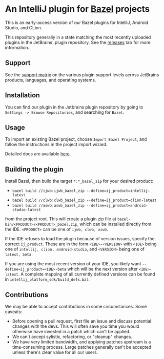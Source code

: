 # An IntelliJ plugin for [Bazel](http://bazel.build) projects

This is an early-access version of our Bazel plugins for IntelliJ,
Android Studio, and CLion.

This repository generally in a state matching the most recently uploaded plugins 
in the JetBrains' plugin repository. See the 
[releases](https://github.com/bazelbuild/intellij/releases) tab for more
information.

## Support

See the [support matrix](https://ij.bazel.build/docs/bazel-support.html)
on the various plugin support levels across JetBrains products, languages,
and operating systems.

## Installation

You can find our plugin in the Jetbrains plugin repository by going to
`Settings -> Browse Repositories`, and searching for `Bazel`.

## Usage

To import an existing Bazel project, choose `Import Bazel Project`,
and follow the instructions in the project import wizard.

Detailed docs are available [here](http://ij.bazel.build).

## Building the plugin

Install Bazel, then build the target `*:*_bazel_zip` for your desired product:

* `bazel build //ijwb:ijwb_bazel_zip --define=ij_product=intellij-latest`
* `bazel build //clwb:clwb_bazel_zip --define=ij_product=clion-latest`
* `bazel build //aswb:aswb_bazel_zip --define=ij_product=android-studio-latest`

from the project root. This will create a plugin zip file at
`bazel-bin/<PRODUCT>/<PRODUCT>_bazel.zip`, which can be installed directly
from the IDE. `<PRODUCT>` can be one of `ijwb, clwb, aswb`.

If the IDE refuses to load the plugin because of version issues, specify the
correct `ij_product`. These are in the form `<IDE>-<VERSION>` with `<IDE>`
being one of `intellij, clion, android-studio`, and `<VERSION>` being one
of `latest, beta`.

If you are  using the most recent version of your IDE, you likely want
`--define=ij_product=<IDE>-beta` which will be the next version after
`<IDE>-latest`.  A complete mapping of all currently defined versions can
be found in  `intellij_platform_sdk/build_defs.bzl`.

## Contributions

We may be able to accept contributions in some circumstances. Some caveats:

  * Before opening a pull request, first file an issue and discuss potential
    changes with the devs. This will often save you time you would otherwise
    have invested in a patch which can't be applied.
  * We can't accept sylistic, refactoring, or "cleanup" changes.
  * We have very limited bandwidth, and applying patches upstream is a
    time-consuming process. Large patches generally can't be accepted unless
    there's clear value for all our users.
